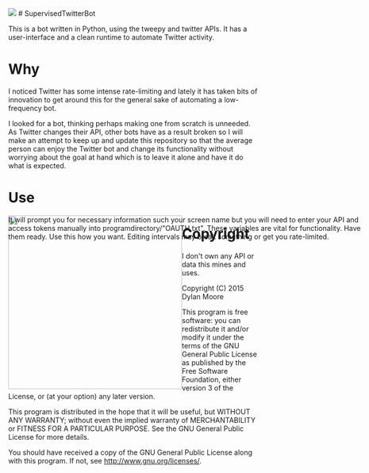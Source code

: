 <img src="http://i.imgur.com/pzCqPZw.jpg">
# SupervisedTwitterBot

This is a bot written in Python, using the tweepy and twitter APIs. It has a user-interface and a clean runtime to automate Twitter activity.

# Why
I noticed Twitter has some intense rate-limiting and lately it has
taken bits of innovation to get around this for the general sake of
automating a low-frequency bot.

I looked for a bot, thinking perhaps making one from scratch is unneeded.
As Twitter changes their API, other bots have as a result broken so I
will make an attempt to keep up and update this repository so that the
average person can enjoy the Twitter bot and change its functionality
without worrying about the goal at hand which is to leave it alone and have it do what is expected.

# Use
<img src="http://i.imgur.com/S7Hi7AH.png" width="350px" style="float:left;">
<div style="float:right;position:absolute;">It will prompt you for necessary information such your screen name but you will need to enter your API and access tokens manually into programdirectory/"OAUTH.txt". These variables are 
vital for functionality. Have them ready.
Use this how you want. Editing intervals may break something or get you rate-limited. </div>

# Copyright
I don't own any API or data this mines and uses. 

Copyright (C) 2015  Dylan Moore

This program is free software: you can redistribute it and/or modify
it under the terms of the GNU General Public License as published by
the Free Software Foundation, either version 3 of the License, or
(at your option) any later version.

This program is distributed in the hope that it will be useful,
but WITHOUT ANY WARRANTY; without even the implied warranty of
MERCHANTABILITY or FITNESS FOR A PARTICULAR PURPOSE.  See the
GNU General Public License for more details.

You should have received a copy of the GNU General Public License
along with this program.  If not, see <http://www.gnu.org/licenses/>.
